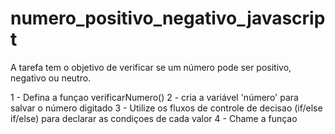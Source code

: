# numero_positivo_negativo_javascript
A tarefa tem o objetivo de verificar se um número pode ser positivo, negativo ou neutro.

1 - Defina a funçao verificarNumero()
2 - cria a variável 'número' para salvar o número digitado
3 - Utilize os fluxos de controle de decisao (if/else if/else) para declarar as condiçoes de cada valor
4 - Chame a funçao
